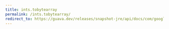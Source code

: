 ```yaml
---
title: ints.tobytearray
permalink: /ints.tobytearray/
redirect_to: https://guava.dev/releases/snapshot-jre/api/docs/com/google/common/primitives/Ints.html#toByteArray-int-
---
```


